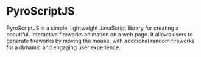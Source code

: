 # PyroScriptJS

PyroScriptJS is a simple, lightweight JavaScript library for creating a beautiful, interactive fireworks animation on a web page. It allows users to generate fireworks by moving the mouse, with additional random fireworks for a dynamic and engaging user experience.

